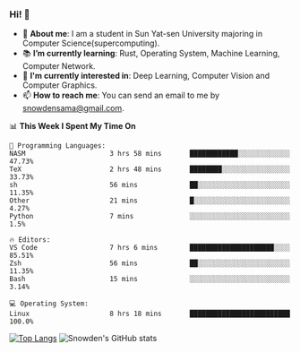 ### Hi! 👋

+ :school: **About me**: I am a student in Sun Yat-sen University majoring in Computer Science(supercomputing).
+ :books: **I’m currently learning**: Rust, Operating System, Machine Learning, Computer Network.
+ :lollipop: **I'm currently interested in**: Deep Learning, Computer Vision and Computer Graphics.
+ 📫 **How to reach me**: You can send an email to me by snowdensama@gmail.com.

<!--START_SECTION:waka-->
📊 **This Week I Spent My Time On** 

```text
💬 Programming Languages: 
NASM                     3 hrs 58 mins       ████████████░░░░░░░░░░░░░   47.73% 
TeX                      2 hrs 48 mins       ████████░░░░░░░░░░░░░░░░░   33.73% 
sh                       56 mins             ██░░░░░░░░░░░░░░░░░░░░░░░   11.35% 
Other                    21 mins             █░░░░░░░░░░░░░░░░░░░░░░░░   4.27% 
Python                   7 mins              ░░░░░░░░░░░░░░░░░░░░░░░░░   1.5%

🔥 Editors: 
VS Code                  7 hrs 6 mins        █████████████████████░░░░   85.51% 
Zsh                      56 mins             ██░░░░░░░░░░░░░░░░░░░░░░░   11.35% 
Bash                     15 mins             ░░░░░░░░░░░░░░░░░░░░░░░░░   3.14%

💻 Operating System: 
Linux                    8 hrs 18 mins       █████████████████████████   100.0%

```


<!--END_SECTION:waka-->


[![Top Langs](https://github-readme-stats.vercel.app/api/top-langs/?username=lixk28&langs_count=8&layout=compact&hide_border=true)](https://github.com/lixk28/github-readme-stats)
![Snowden's GitHub stats](https://github-readme-stats.vercel.app/api?username=lixk28&show_icons=true&hide_border=true&count_private=true)



<!--
**lixk28/lixk28** is a ✨ _special_ ✨ repository because its `README.md` (this file) appears on your GitHub profile.

Here are some ideas to get you started:

- 🔭 I’m currently working on ...
- 🌱 I’m currently learning ...
- 👯 I’m looking to collaborate on ...
- 🤔 I’m looking for help with ...
- 💬 Ask me about ...
- 📫 How to reach me: ...
- 😄 Pronouns: ...
- ⚡ Fun fact: ...
  -->
